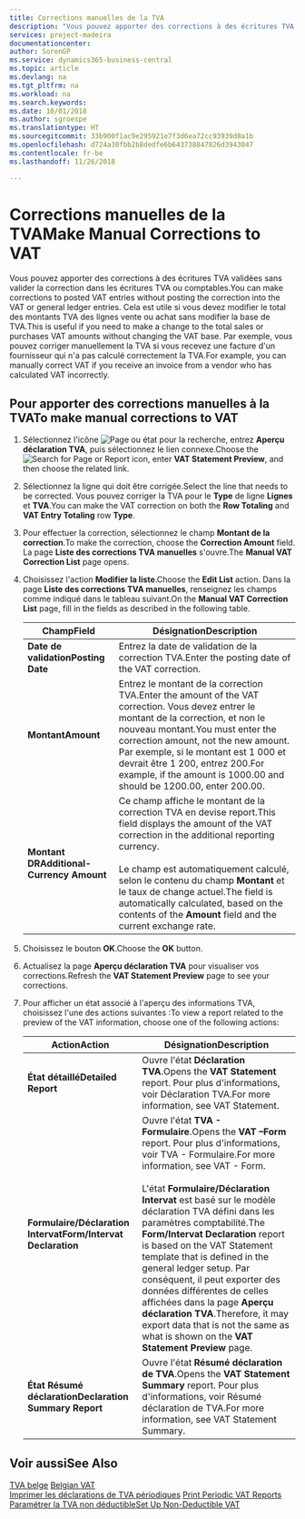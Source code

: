 ```yaml
---
title: Corrections manuelles de la TVA
description: "Vous pouvez apporter des corrections à des écritures TVA validées sans valider la correction dans les écritures TVA ou comptables. Cela est utile si vous devez modifier le total des montants TVA des lignes vente ou achat sans modifier la base de TVA. Par exemple, vous pouvez corriger manuellement la TVA si vous recevez une facture d'un fournisseur qui n'a pas calculé correctement la TVA."
services: project-madeira
documentationcenter: 
author: SorenGP
ms.service: dynamics365-business-central
ms.topic: article
ms.devlang: na
ms.tgt_pltfrm: na
ms.workload: na
ms.search.keywords: 
ms.date: 10/01/2018
ms.author: sgroespe
ms.translationtype: HT
ms.sourcegitcommit: 33b900f1ac9e295921e7f3d6ea72cc93939d8a1b
ms.openlocfilehash: d724a30fbb2b8dedfe6b643738847826d3943047
ms.contentlocale: fr-be
ms.lasthandoff: 11/26/2018

---
```

# <a name="make-manual-corrections-to-vat"></a><span data-ttu-id="52a0e-105">Corrections manuelles de la TVA</span><span class="sxs-lookup"><span data-stu-id="52a0e-105">Make Manual Corrections to VAT</span></span>
<span data-ttu-id="52a0e-106">Vous pouvez apporter des corrections à des écritures TVA validées sans valider la correction dans les écritures TVA ou comptables.</span><span class="sxs-lookup"><span data-stu-id="52a0e-106">You can make corrections to posted VAT entries without posting the correction into the VAT or general ledger entries.</span></span> <span data-ttu-id="52a0e-107">Cela est utile si vous devez modifier le total des montants TVA des lignes vente ou achat sans modifier la base de TVA.</span><span class="sxs-lookup"><span data-stu-id="52a0e-107">This is useful if you need to make a change to the total sales or purchases VAT amounts without changing the VAT base.</span></span> <span data-ttu-id="52a0e-108">Par exemple, vous pouvez corriger manuellement la TVA si vous recevez une facture d'un fournisseur qui n'a pas calculé correctement la TVA.</span><span class="sxs-lookup"><span data-stu-id="52a0e-108">For example, you can manually correct VAT if you receive an invoice from a vendor who has calculated VAT incorrectly.</span></span>  

## <a name="to-make-manual-corrections-to-vat"></a><span data-ttu-id="52a0e-109">Pour apporter des corrections manuelles à la TVA</span><span class="sxs-lookup"><span data-stu-id="52a0e-109">To make manual corrections to VAT</span></span>  

1.  <span data-ttu-id="52a0e-110">Sélectionnez l'icône ![Page ou état pour la recherche](../../media/ui-search/search_small.png "Page ou état pour la recherche"), entrez **Aperçu déclaration TVA**, puis sélectionnez le lien connexe.</span><span class="sxs-lookup"><span data-stu-id="52a0e-110">Choose the ![Search for Page or Report](../../media/ui-search/search_small.png "Search for Page or Report icon") icon, enter **VAT Statement Preview**, and then choose the related link.</span></span>  
2.  <span data-ttu-id="52a0e-111">Sélectionnez la ligne qui doit être corrigée.</span><span class="sxs-lookup"><span data-stu-id="52a0e-111">Select the line that needs to be corrected.</span></span> <span data-ttu-id="52a0e-112">Vous pouvez corriger la TVA pour le **Type** de ligne **Lignes** et **TVA**.</span><span class="sxs-lookup"><span data-stu-id="52a0e-112">You can make the VAT correction on both the **Row Totaling** and **VAT Entry Totaling** row **Type**.</span></span>  
3.  <span data-ttu-id="52a0e-113">Pour effectuer la correction, sélectionnez le champ **Montant de la correction**.</span><span class="sxs-lookup"><span data-stu-id="52a0e-113">To make the correction, choose the **Correction Amount** field.</span></span> <span data-ttu-id="52a0e-114">La page **Liste des corrections TVA manuelles** s'ouvre.</span><span class="sxs-lookup"><span data-stu-id="52a0e-114">The **Manual VAT Correction List** page opens.</span></span>  
4.  <span data-ttu-id="52a0e-115">Choisissez l'action **Modifier la liste**.</span><span class="sxs-lookup"><span data-stu-id="52a0e-115">Choose the **Edit List** action.</span></span> <span data-ttu-id="52a0e-116">Dans la page **Liste des corrections TVA manuelles**, renseignez les champs comme indiqué dans le tableau suivant.</span><span class="sxs-lookup"><span data-stu-id="52a0e-116">On the **Manual VAT Correction List** page, fill in the fields as described in the following table.</span></span>  

    |<span data-ttu-id="52a0e-117">Champ</span><span class="sxs-lookup"><span data-stu-id="52a0e-117">Field</span></span>|<span data-ttu-id="52a0e-118">Désignation</span><span class="sxs-lookup"><span data-stu-id="52a0e-118">Description</span></span>|  
    |---------------------------------|---------------------------------------|  
    |<span data-ttu-id="52a0e-119">**Date de validation**</span><span class="sxs-lookup"><span data-stu-id="52a0e-119">**Posting Date**</span></span>|<span data-ttu-id="52a0e-120">Entrez la date de validation de la correction TVA.</span><span class="sxs-lookup"><span data-stu-id="52a0e-120">Enter the posting date of the VAT correction.</span></span>|  
    |<span data-ttu-id="52a0e-121">**Montant**</span><span class="sxs-lookup"><span data-stu-id="52a0e-121">**Amount**</span></span>|<span data-ttu-id="52a0e-122">Entrez le montant de la correction TVA.</span><span class="sxs-lookup"><span data-stu-id="52a0e-122">Enter the amount of the VAT correction.</span></span> <span data-ttu-id="52a0e-123">Vous devez entrer le montant de la correction, et non le nouveau montant.</span><span class="sxs-lookup"><span data-stu-id="52a0e-123">You must enter the correction amount, not the new amount.</span></span> <span data-ttu-id="52a0e-124">Par exemple, si le montant est 1 000 et devrait être 1 200, entrez 200.</span><span class="sxs-lookup"><span data-stu-id="52a0e-124">For example, if the amount is 1000.00 and should be 1200.00, enter 200.00.</span></span>|  
    |<span data-ttu-id="52a0e-125">**Montant DR**</span><span class="sxs-lookup"><span data-stu-id="52a0e-125">**Additional-Currency Amount**</span></span>|<span data-ttu-id="52a0e-126">Ce champ affiche le montant de la correction TVA en devise report.</span><span class="sxs-lookup"><span data-stu-id="52a0e-126">This field displays the amount of the VAT correction in the additional reporting currency.</span></span><br /><br /> <span data-ttu-id="52a0e-127">Le champ est automatiquement calculé, selon le contenu du champ **Montant** et le taux de change actuel.</span><span class="sxs-lookup"><span data-stu-id="52a0e-127">The field is automatically calculated, based on the contents of the **Amount** field and the current exchange rate.</span></span>|  

5.  <span data-ttu-id="52a0e-128">Choisissez le bouton **OK**.</span><span class="sxs-lookup"><span data-stu-id="52a0e-128">Choose the **OK** button.</span></span>  
6.  <span data-ttu-id="52a0e-129">Actualisez la page **Aperçu déclaration TVA** pour visualiser vos corrections.</span><span class="sxs-lookup"><span data-stu-id="52a0e-129">Refresh the **VAT Statement Preview** page to see your corrections.</span></span>  
7.  <span data-ttu-id="52a0e-130">Pour afficher un état associé à l'aperçu des informations TVA, choisissez l'une des actions suivantes :</span><span class="sxs-lookup"><span data-stu-id="52a0e-130">To view a report related to the preview of the VAT information, choose one of the following actions:</span></span>  

    |<span data-ttu-id="52a0e-131">Action</span><span class="sxs-lookup"><span data-stu-id="52a0e-131">Action</span></span>|<span data-ttu-id="52a0e-132">Désignation</span><span class="sxs-lookup"><span data-stu-id="52a0e-132">Description</span></span>|  
    |------------|---------------------------------------|  
    |<span data-ttu-id="52a0e-133">**État détaillé**</span><span class="sxs-lookup"><span data-stu-id="52a0e-133">**Detailed Report**</span></span>|<span data-ttu-id="52a0e-134">Ouvre l'état **Déclaration TVA**.</span><span class="sxs-lookup"><span data-stu-id="52a0e-134">Opens the **VAT Statement** report.</span></span> <span data-ttu-id="52a0e-135">Pour plus d'informations, voir Déclaration TVA.</span><span class="sxs-lookup"><span data-stu-id="52a0e-135">For more information, see VAT Statement.</span></span>|  
    |<span data-ttu-id="52a0e-136">**Formulaire/Déclaration Intervat**</span><span class="sxs-lookup"><span data-stu-id="52a0e-136">**Form/Intervat Declaration**</span></span>|<span data-ttu-id="52a0e-137">Ouvre l'état **TVA - Formulaire**.</span><span class="sxs-lookup"><span data-stu-id="52a0e-137">Opens the **VAT –Form** report.</span></span> <span data-ttu-id="52a0e-138">Pour plus d'informations, voir TVA - Formulaire.</span><span class="sxs-lookup"><span data-stu-id="52a0e-138">For more information, see VAT - Form.</span></span><br /><br /> <span data-ttu-id="52a0e-139">L'état **Formulaire/Déclaration Intervat** est basé sur le modèle déclaration TVA défini dans les paramètres comptabilité.</span><span class="sxs-lookup"><span data-stu-id="52a0e-139">The **Form/Intervat Declaration** report is based on the VAT Statement template that is defined in the general ledger setup.</span></span> <span data-ttu-id="52a0e-140">Par conséquent, il peut exporter des données différentes de celles affichées dans la page **Aperçu déclaration TVA**.</span><span class="sxs-lookup"><span data-stu-id="52a0e-140">Therefore, it may export data that is not the same as what is shown on the **VAT Statement Preview** page.</span></span>|  
    |<span data-ttu-id="52a0e-141">**État Résumé déclaration**</span><span class="sxs-lookup"><span data-stu-id="52a0e-141">**Declaration Summary Report**</span></span>|<span data-ttu-id="52a0e-142">Ouvre l'état **Résumé déclaration de TVA**.</span><span class="sxs-lookup"><span data-stu-id="52a0e-142">Opens the **VAT Statement Summary** report.</span></span> <span data-ttu-id="52a0e-143">Pour plus d'informations, voir Résumé déclaration de TVA.</span><span class="sxs-lookup"><span data-stu-id="52a0e-143">For more information, see VAT Statement Summary.</span></span>|  

## <a name="see-also"></a><span data-ttu-id="52a0e-144">Voir aussi</span><span class="sxs-lookup"><span data-stu-id="52a0e-144">See Also</span></span>  
 <span data-ttu-id="52a0e-145">[TVA belge](belgian-vat.md) </span><span class="sxs-lookup"><span data-stu-id="52a0e-145">[Belgian VAT](belgian-vat.md) </span></span>  
 <span data-ttu-id="52a0e-146">[Imprimer les déclarations de TVA périodiques](how-to-print-periodic-vat-reports.md) </span><span class="sxs-lookup"><span data-stu-id="52a0e-146">[Print Periodic VAT Reports](how-to-print-periodic-vat-reports.md) </span></span>  
 [<span data-ttu-id="52a0e-147">Paramétrer la TVA non déductible</span><span class="sxs-lookup"><span data-stu-id="52a0e-147">Set Up Non-Deductible VAT</span></span>](how-to-set-up-non-deductible-vat.md)

